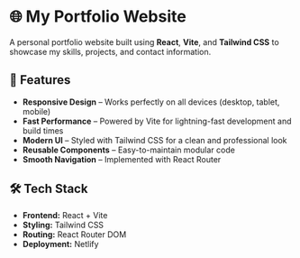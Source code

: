 # 🌐 My Portfolio Website

A personal portfolio website built using **React**, **Vite**, and **Tailwind CSS** to showcase my skills, projects, and contact information.

## 🚀 Features

- **Responsive Design** – Works perfectly on all devices (desktop, tablet, mobile)
- **Fast Performance** – Powered by Vite for lightning-fast development and build times
- **Modern UI** – Styled with Tailwind CSS for a clean and professional look
- **Reusable Components** – Easy-to-maintain modular code
- **Smooth Navigation** – Implemented with React Router

## 🛠️ Tech Stack

- **Frontend:** React + Vite
- **Styling:** Tailwind CSS
- **Routing:** React Router DOM
- **Deployment:**  Netlify 

#

